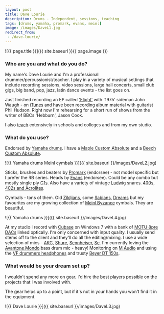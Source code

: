```yaml
---
layout: post
title: Dave Lourie
description: Drums - Independent, sessions, teaching
tags: [drums, yamaha, promark, evans, meinl]
image: /images/DaveL1.jpg
redirect_from:
 - /dave-lourie/
---
```


![{{ page.title }}]({{ site.baseurl }}{{ page.image }})

### Who are you and what do you do?

My name's Dave Lourie and I'm a  professional drummer/percussionist/teacher. I play in a variety of musical settings that include recording sessions, video sessions, large hall concerts, small club gigs, big band, pop, jazz, latin dance events  - the list goes on.

Just finished recording an EP called ['Flight'](https://www.youtube.com/watch?v=auDV_s_-WS0) with '1975' sideman John Waugh - on [iTunes](https://geo.itunes.apple.com/gb/album/flight-ep/id1041026561?mt=1&app=music) and have been recording album material with guitarist Phil Hudson.
Right now I'm rehearsing for a short run of shows from the writer of BBCs 'Hebburn', Jason Cook.

I also [teach](http://newcastledrumtuition.co.uk/) extensively in schools and colleges and from my own studio.

### What do you use?

Endorsed by [Yamaha drums](http://uk.yamaha.com/en/products/musical-instruments/drums/). I have a [Maple Custom Absolute](http://usa.yamaha.com/product_archive/drums/maple_custom_absolute/?mode=model) and a [Beech Custom Absolute](http://usa.yamaha.com/product_archive/drums/beech_custom_absolute/?mode=model).

![{{ Yamaha drums Meinl cymbals }}]({{ site.baseurl }}/images/DaveL2.jpg)

Sticks, brushes and beaters by [Promark](http://www.promark.com/) (endorsee) - not model specific but I prefer the RB series.
Heads by [Evans](http://www.evansdrumheads.com/) (endorsee). Could be any combo but mostly single ply [G1s](http://evansdrumheads.com/EvProductDetail.Page?ActiveID=3567&productid=436&productname=G1_Clear&sid=38a047a5-1d16-49b5-a04b-11ae5c4fe70f). Also have a variety of vintage [Ludwig](http://www.ludwig-drums.com/) snares. [400s, 402s and Acrolites](http://www.mikedolbear.com/story.asp?StoryID=547&Source=Archive&txtSearch).

Cymbals - tons of them. Old [Zildjians](http://zildjian.com/), some [Sabians](http://www.sabian.com/en/home), [Dreams](http://www.dreamcymbals.com/) but  my favourites are my growing collection of [Meinl Byzance](http://meinlcymbals.com/cymbal-series/byzance-brilliant) cymbals. They are beautiful.

![{{ Yamaha drums }}]({{ site.baseurl }}/images/DaveL4.jpg)

At my studio I record with [Cubase](http://www.steinberg.net/en/products/cubase/start.html) on Windows 7 with a bank of [MOTU 8pre DACs](http://www.motu.com/products/motuaudio/8pre) linked optically. I'm only concerned with input quality. I usually send stems off to the client and they'll do all the editing/mixing. I use a wide selection of mics - [AKG](http://uk.akg.com/akg-homepage-uk.html), [Shure](http://www.shure.co.uk/), [Sennheiser](http://en-uk.sennheiser.com/), [Se](http://www.seelectronics.com/se-microphones/). I'm currently loving the [Avantone Mondo](http://www.avantonepro.com/Avantone-MONDO-Dynamic-Kick-Drum-Microphone.html) bass drum mic - heavy! Monitoring on [M Audio](http://www.m-audio.com/) and using the [VF drummers headphones](http://www.vicfirth.com/products/headphones.php) and trusty [Beyer DT 150s](http://eastern-europe.beyerdynamic.com/shop/dt-150.html).

### What would be your dream set up?

I wouldn't spend any more on gear. I'd hire the best players possible on the projects that I was involved with.

The gear helps up to a point, but if it's not in your hands you won't find it in the equipment.

![{{ Dave Lourie }}]({{ site.baseurl }}/images/DaveL3.jpg)
